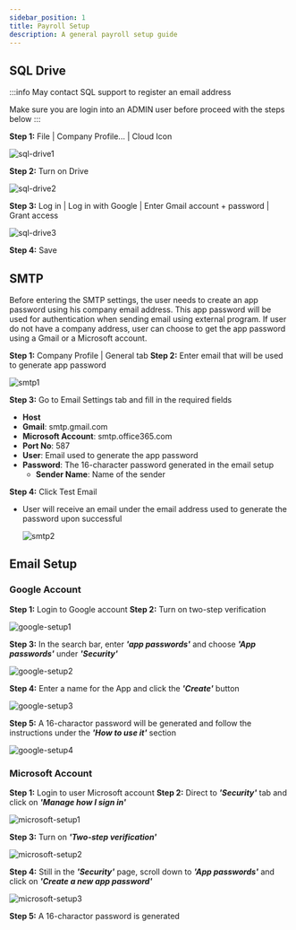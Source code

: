 ```yaml
---
sidebar_position: 1
title: Payroll Setup
description: A general payroll setup guide
---
```


## SQL Drive

:::info
May contact SQL support to register an email address

Make sure you are login into an ADMIN user before proceed with the steps below
:::

**Step 1:** File | Company Profile... | Cloud Icon

  ![sql-drive1](../../../static/img/integration/hrms/payroll-setup/sql-drive1.png)

**Step 2:** Turn on Drive

  ![sql-drive2](../../../static/img/integration/hrms/payroll-setup/sql-drive2.png)

**Step 3:** Log in | Log in with Google | Enter Gmail account + password | Grant access

  ![sql-drive3](../../../static/img/integration/hrms/payroll-setup/sql-drive3.png)

**Step 4:** Save

## SMTP

Before entering the SMTP settings, the user needs to create an app password using his company email address. This app password will be used for authentication when sending email using external program. If user do not have a company address, user can choose to get the app password using a Gmail or a Microsoft account.

**Step 1:** Company Profile | General tab
**Step 2:** Enter email that will be used to generate app password

  ![smtp1](../../../static/img/integration/hrms/payroll-setup/smtp1.png)

**Step 3:** Go to Email Settings tab and fill in the required fields

- **Host**
- **Gmail**: smtp.gmail.com
- **Microsoft Account**: smtp.office365.com
- **Port No**: 587
- **User**: Email used to generate the app password
- **Password**: The 16-character password generated in the email setup
  - **Sender Name**: Name of the sender

**Step 4:** Click Test Email

- User will receive an email under the email address used to generate the password upon successful

  ![smtp2](../../../static/img/integration/hrms/payroll-setup/smtp2.png)

## Email Setup

### Google Account

**Step 1:** Login to Google account
**Step 2:** Turn on two-step verification

  ![google-setup1](../../../static/img/integration/hrms/payroll-setup/google-setup1.png)

**Step 3:** In the search bar, enter ***'app passwords'*** and choose ***'App passwords'*** under ***'Security'***

  ![google-setup2](../../../static/img/integration/hrms/payroll-setup/google-setup2.png)

**Step 4:** Enter a name for the App and click the ***'Create'*** button

  ![google-setup3](../../../static/img/integration/hrms/payroll-setup/google-setup3.png)

**Step 5:** A 16-charactor password will be generated and follow the instructions under the ***'How to use it'*** section

  ![google-setup4](../../../static/img/integration/hrms/payroll-setup/google-setup4.png)

### Microsoft Account

**Step 1:** Login to user Microsoft account
**Step 2:** Direct to ***'Security'*** tab and click on ***'Manage how I sign in'***

  ![microsoft-setup1](../../../static/img/integration/hrms/payroll-setup/microsoft-setup1.png)

**Step 3:** Turn on ***'Two-step verification'***

  ![microsoft-setup2](../../../static/img/integration/hrms/payroll-setup/microsoft-setup2.png)

**Step 4:** Still in the ***'Security'*** page, scroll down to ***'App passwords'*** and click on ***'Create a new app password'***

  ![microsoft-setup3](../../../static/img/integration/hrms/payroll-setup/microsoft-setup3.png)

**Step 5:** A 16-charactor password is generated
